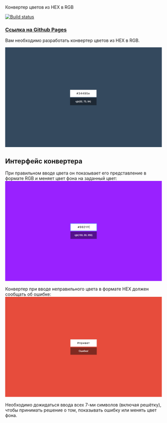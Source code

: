 Конвертер цветов из HEX в RGB

[![Build status](https://ci.appveyor.com/api/projects/status/pp5k6a36bqiul6ci?svg=true)](https://ci.appveyor.com/project/finchik/ra-forms-hex2rgb)

### [Ссылка на Github Pages](https://finchik.github.io/ra-forms-hex2rgb/)

Вам необходимо разработать конвертер цветов из HEX в RGB.

![Конвертер цветов](./assets/preview.png)

## Интерфейс конвертера

При правильном вводе цвета он показывает его представление в формате RGB и меняет цвет фона на заданный цвет:
![Цвет](./assets/color.png)

Конвертер при вводе неправильного цвета в формате HEX должен сообщать об ошибке:
![Ошибка](./assets/error.png)

Необходимо дожидаться ввода всех 7-ми символов (включая решётку), чтобы принимать решение о том, показывать ошибку или менять цвет фона.
